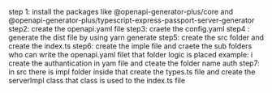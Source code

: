 step 1: install the packages like @openapi-generator-plus/core and @openapi-generator-plus/typescript-express-passport-server-generator
step2: create the openapi.yaml file 
step3: craete the config.yaml
step4 : generate the dist file by using yarn generate
step5: create the src folder and create the index.ts 
step6: create the imple file and craete the sub folders who can write the openapi.yaml filet that folder logic is placed example: i create the authantication in yam file and cteate the folder name auth 
step7: in src there is impl folder inside that create the  types.ts file and create the serverImpl class that class is used to the index.ts file
